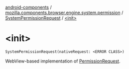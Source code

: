 [android-components](../../index.md) / [mozilla.components.browser.engine.system.permission](../index.md) / [SystemPermissionRequest](index.md) / [&lt;init&gt;](./-init-.md)

# &lt;init&gt;

`SystemPermissionRequest(nativeRequest: <ERROR CLASS>)`

WebView-based implementation of [PermissionRequest](../../mozilla.components.concept.engine.permission/-permission-request/index.md).

